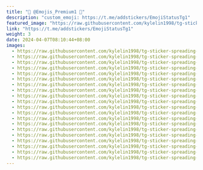 ```yaml
---
title: "🥰 @Emojis_Premium1 🥰"
description: "custom_emoji: https://t.me/addstickers/EmojiStatusTg1"
featured_image: "https://raw.githubusercontent.com/kylelin1998/tg-sticker-spreading-worldwide-images/main/img/88fa1cf3-cf4c-4536-916a-6226c95a5e08.jpg"
link: "https://t.me/addstickers/EmojiStatusTg1"
weight: 3
date: 2024-04-07T08:10:44+08:00
images:
  - https://raw.githubusercontent.com/kylelin1998/tg-sticker-spreading-worldwide-images/main/img/88fa1cf3-cf4c-4536-916a-6226c95a5e08.jpg
  - https://raw.githubusercontent.com/kylelin1998/tg-sticker-spreading-worldwide-images/main/img/afd9c032-ad0c-43d6-a785-0b4960352209.jpg
  - https://raw.githubusercontent.com/kylelin1998/tg-sticker-spreading-worldwide-images/main/img/6c0d600c-a904-47d6-92bb-962ea89ba839.jpg
  - https://raw.githubusercontent.com/kylelin1998/tg-sticker-spreading-worldwide-images/main/img/fedcccb9-8e7b-4269-bd57-81e04caa5694.jpg
  - https://raw.githubusercontent.com/kylelin1998/tg-sticker-spreading-worldwide-images/main/img/6f6c1938-bc7d-4042-8ead-90842bc94db3.jpg
  - https://raw.githubusercontent.com/kylelin1998/tg-sticker-spreading-worldwide-images/main/img/19255012-ad21-4d28-8b8b-73568b693b3e.jpg
  - https://raw.githubusercontent.com/kylelin1998/tg-sticker-spreading-worldwide-images/main/img/e12e64ab-5ae6-4651-8122-c0416791aac0.jpg
  - https://raw.githubusercontent.com/kylelin1998/tg-sticker-spreading-worldwide-images/main/img/90e68c6a-995a-48ce-908c-2d7e1cf2a7d6.jpg
  - https://raw.githubusercontent.com/kylelin1998/tg-sticker-spreading-worldwide-images/main/img/3bc94c53-0aea-47a1-8f13-e4b26fd04af5.jpg
  - https://raw.githubusercontent.com/kylelin1998/tg-sticker-spreading-worldwide-images/main/img/1d8d02e1-7e49-4e36-9699-c86c1b64921a.jpg
  - https://raw.githubusercontent.com/kylelin1998/tg-sticker-spreading-worldwide-images/main/img/3bb493e6-bd36-4efa-be65-bd07a062e0ac.jpg
  - https://raw.githubusercontent.com/kylelin1998/tg-sticker-spreading-worldwide-images/main/img/a1e9466d-fd27-4864-b7a6-e0171a485616.jpg
  - https://raw.githubusercontent.com/kylelin1998/tg-sticker-spreading-worldwide-images/main/img/1911dfe5-d1fa-4cf1-b51d-689d83e338ad.jpg
  - https://raw.githubusercontent.com/kylelin1998/tg-sticker-spreading-worldwide-images/main/img/27cc9cf6-deb1-47e4-814f-ec551d1404f9.jpg
  - https://raw.githubusercontent.com/kylelin1998/tg-sticker-spreading-worldwide-images/main/img/e1be30aa-0f21-4c42-82e5-71c14e6a8e52.jpg
  - https://raw.githubusercontent.com/kylelin1998/tg-sticker-spreading-worldwide-images/main/img/02916872-bdc1-410a-ae50-8070342579d4.jpg
  - https://raw.githubusercontent.com/kylelin1998/tg-sticker-spreading-worldwide-images/main/img/ac710c30-12d5-43a8-8cd2-48e71a495f7c.jpg
  - https://raw.githubusercontent.com/kylelin1998/tg-sticker-spreading-worldwide-images/main/img/3d8b767c-96df-45a7-b192-0d5b090be117.jpg
  - https://raw.githubusercontent.com/kylelin1998/tg-sticker-spreading-worldwide-images/main/img/071a30f9-c708-4d74-82dd-7bf14e618a0a.jpg
  - https://raw.githubusercontent.com/kylelin1998/tg-sticker-spreading-worldwide-images/main/img/c81c1554-34a2-4027-a4fe-5edc11c2998e.jpg
---
```

